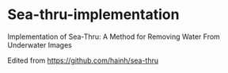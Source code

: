 # Sea-thru-implementation
Implementation of Sea-Thru: A Method for Removing Water From Underwater Images

Edited from https://github.com/hainh/sea-thru



